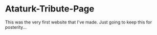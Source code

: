 # Ataturk-Tribute-Page
This was the very first website that I've made. 
Just going to keep this for posterity...
